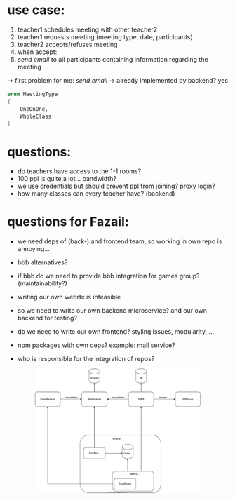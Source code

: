 # use case:
1. teacher1 schedules meeting with other teacher2  
2. teacher1 requests meeting (meeting type, date, participants)  
3. teacher2 accepts/refuses meeting 
4. when accept: 
5. *send email* to all participants containing information regarding the meeting

→ first problem for me: *send email* → already implemented by backend? yes

```c#
enum MeetingType  
{
    OneOnOne,
    WholeClass
}
```

# questions:
- do teachers have access to the 1-1 rooms?
- 100 ppl is quite a lot... bandwidth?
- we use credentials but should prevent ppl from joining? proxy login?
- how many classes can every teacher have? (backend)

# questions for Fazail:
- we need deps of (back-) and frontend team, so working in own repo is annoying...
- bbb alternatives? 
- if bbb do we need to provide bbb integration for games group? (maintainability?)
- writing our own webrtc is infeasible 

- so we need to write our own backend microservice? and our own backend for testing?
- do we need to write our own frontend? styling issues, modularity, ... 

- npm packages with own deps? example: mail service? 
- who is responsible for the integration of repos? 

<div style="display:flex; justify-content:center;" >
    <img width="75%" height="75%" src="https://raw.githubusercontent.com/alSku/javascript_seminar_group_c/master/docs/component_diag.svg" />
</div>
